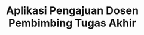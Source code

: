 ---
code: PBL-TRPL110
name: CariDosen
title: Aplikasi Pengajuan Dosen Pembimbing Tugas Akhir
tags:
  - PHP
  - Tailwind CSS
manpro: 102020-hilda
cover: ./cover.jpg
link: https://pbl.polibatam.ac.id/pamerin/detail.php?title=aplikasi-pengajuan-dosen-pembimbing-tugas-akhir&id=MjU1OQ==&ta=NQ==&id_tim=MjgwNA==
team:
  - 4342401035-hasan
  - 4342401052-dhiyaa
  - 4342401051-rivana
  - 4342401054-syifa
  - 4342401058-dinny
---